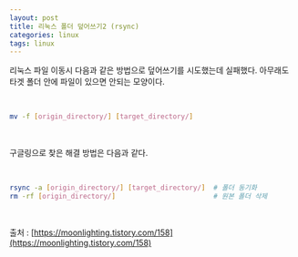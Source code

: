 ```yaml
---
layout: post
title: 리눅스 폴더 덮어쓰기2 (rsync)
categories: linux
tags: linux
---
```


리눅스 파일 이동시 다음과 같은 방법으로 덮어쓰기를 시도했는데 실패했다. 아무래도 타겟 폴더 안에 파일이 있으면 안되는 모양이다.

<br/>

```bash
mv -f [origin_directory/] [target_directory/]
```

<br/>

구글링으로 찾은 해결 방법은 다음과 같다.

<br/>

```bash
rsync -a [origin_directory/] [target_directory/]  # 폴더 동기화
rm -rf [origin_directory/]                        # 원본 폴더 삭제
```

<br/>

출처 : [https://moonlighting.tistory.com/158](https://moonlighting.tistory.com/158)
